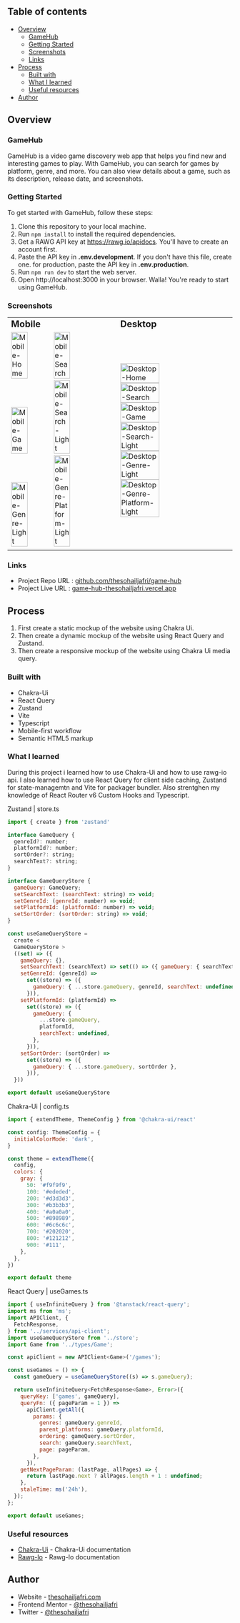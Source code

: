 ## Table of contents

- [Overview](#overview)
  - [GameHub](#gamehub)
  - [Getting Started](#getting-started)
  - [Screenshots](#screenshots)
  - [Links](#links)
- [Process](#process)
  - [Built with](#built-with)
  - [What I learned](#what-i-learned)
  - [Useful resources](#useful-resources)
- [Author](#author)

## Overview

### GameHub

GameHub is a video game discovery web app that helps you find new and interesting games to play. With GameHub, you can search for games by platform, genre, and more. You can also view details about a game, such as its description, release date, and screenshots.

### Getting Started

To get started with GameHub, follow these steps:

1. Clone this repository to your local machine.
2. Run `npm install` to install the required dependencies.
3. Get a RAWG API key at https://rawg.io/apidocs. You'll have to create an account first.
4. Paste the API key in **.env.development**. If you don't have this file, create one. for production, paste the API key in **.env.production**.
5. Run `npm run dev` to start the web server.
6. Open http://localhost:3000 in your browser. Walla! You're ready to start using GameHub.

### Screenshots

<table border="0">
  <tr>
    <td><b style="font-size:20px">Mobile</b></td>
    <td><b style="font-size:20px">Desktop</b></td>
 	</tr>
 	<tr>
    <td>
			<img src="https://i.imgur.com/GUObIBW.png" alt="Mobile-Home" width="40%" >
			<img src="https://i.imgur.com/36X8oiU.png" alt="Mobile-Search" width="40%" >
			<img src="https://i.imgur.com/S9pdoax.png" alt="Mobile-Game" width="40%" >
			<img src="https://i.imgur.com/7r0AeVn.png" alt="Mobile-Search-Light" width="40%" >
			<img src="https://i.imgur.com/5C0TpeI.png" alt="Mobile-Genre-Light" width="40%" >
			<img src="https://i.imgur.com/OmplMlE.png" alt="Mobile-Genre-Platform-Light" width="40%" >
		</td>
		<td>
			<img src="https://i.imgur.com/Yctj1rY.png" alt="Desktop-Home" width="60%" >
			<img src="https://i.imgur.com/kD6YAAv.png" alt="Desktop-Search" width="60%" >
			<img src="https://i.imgur.com/FzFkZbS.png" alt="Desktop-Game" width="60%" >
			<img src="https://i.imgur.com/xhBdGEg.png" alt="Desktop-Search-Light" width="60%" >
			<img src="https://i.imgur.com/pvJnO0p.png" alt="Desktop-Genre-Light" width="60%" >
			<img src="https://i.imgur.com/UlEGkUD.png" alt="Desktop-Genre-Platform-Light" width="60%" >
		</td>
	</tr>
</table>

### Links

- Project Repo URL : [github.com/thesohailjafri/game-hub](https://github.com/thesohailjafri/game-hub)
- Project Live URL : [game-hub-thesohailjafri.vercel.app](https://game-hub-thesohailjafri.vercel.app)

## Process

1. First create a static mockup of the website using Chakra Ui.
2. Then create a dynamic mockup of the website using React Query and Zustand.
3. Then create a responsive mockup of the website using Chakra Ui media query.

### Built with

- Chakra-Ui
- React Query
- Zustand
- Vite
- Typescript
- Mobile-first workflow
- Semantic HTML5 markup

### What I learned

During this project i learned how to use Chakra-Ui and how to use rawg-io api. I also learned how to use React Query for client side caching, Zustand for state-managemtn and Vite for packager bundler. Also strentghen my knowledge of React Router v6 Custom Hooks and Typescript.

Zustand | store.ts

```js
import { create } from 'zustand'

interface GameQuery {
  genreId?: number;
  platformId?: number;
  sortOrder?: string;
  searchText?: string;
}

interface GameQueryStore {
  gameQuery: GameQuery;
  setSearchText: (searchText: string) => void;
  setGenreId: (genreId: number) => void;
  setPlatformId: (platformId: number) => void;
  setSortOrder: (sortOrder: string) => void;
}

const useGameQueryStore =
  create <
  GameQueryStore >
  ((set) => ({
    gameQuery: {},
    setSearchText: (searchText) => set(() => ({ gameQuery: { searchText } })),
    setGenreId: (genreId) =>
      set((store) => ({
        gameQuery: { ...store.gameQuery, genreId, searchText: undefined },
      })),
    setPlatformId: (platformId) =>
      set((store) => ({
        gameQuery: {
          ...store.gameQuery,
          platformId,
          searchText: undefined,
        },
      })),
    setSortOrder: (sortOrder) =>
      set((store) => ({
        gameQuery: { ...store.gameQuery, sortOrder },
      })),
  }))

export default useGameQueryStore
```

Chakra-Ui | config.ts

```js
import { extendTheme, ThemeConfig } from '@chakra-ui/react'

const config: ThemeConfig = {
  initialColorMode: 'dark',
}

const theme = extendTheme({
  config,
  colors: {
    gray: {
      50: '#f9f9f9',
      100: '#ededed',
      200: '#d3d3d3',
      300: '#b3b3b3',
      400: '#a0a0a0',
      500: '#898989',
      600: '#6c6c6c',
      700: '#202020',
      800: '#121212',
      900: '#111',
    },
  },
})

export default theme
```

React Query | useGames.ts

```js
import { useInfiniteQuery } from '@tanstack/react-query';
import ms from 'ms';
import APIClient, {
  FetchResponse,
} from '../services/api-client';
import useGameQueryStore from '../store';
import Game from '../types/Game';

const apiClient = new APIClient<Game>('/games');

const useGames = () => {
  const gameQuery = useGameQueryStore((s) => s.gameQuery);

  return useInfiniteQuery<FetchResponse<Game>, Error>({
    queryKey: ['games', gameQuery],
    queryFn: ({ pageParam = 1 }) =>
      apiClient.getAll({
        params: {
          genres: gameQuery.genreId,
          parent_platforms: gameQuery.platformId,
          ordering: gameQuery.sortOrder,
          search: gameQuery.searchText,
          page: pageParam,
        },
      }),
    getNextPageParam: (lastPage, allPages) => {
      return lastPage.next ? allPages.length + 1 : undefined;
    },
    staleTime: ms('24h'),
  });
};

export default useGames;
```

### Useful resources

- [Chakra-Ui](https://chakra-ui.com/) - Chakra-Ui documentation
- [Rawg-Io](https://rawg.io/apidocs) - Rawg-Io documentation

## Author

- Website - [thesohailjafri.com](https://thesohailjafri.com/)
- Frontend Mentor - [@thesohailjafri](https://www.frontendmentor.io/profile/thesohailjafri)
- Twitter - [@thesohailjafri](https://twitter.com/thesohailjafri)
